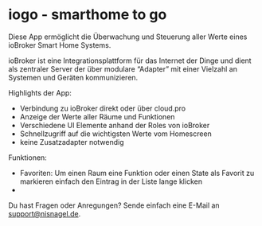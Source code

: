 # iogo - smarthome to go
Diese App ermöglicht die Überwachung und Steuerung aller Werte eines ioBroker Smart Home Systems.

ioBroker ist eine Integrationsplattform für das Internet der Dinge und dient als zentraler Server der über modulare “Adapter” mit einer Vielzahl an Systemen und Geräten kommunizieren.

Highlights der App:
- Verbindung zu ioBroker direkt oder über cloud.pro
- Anzeige der Werte aller Räume und Funktionen
- Verschiedene UI Elemente anhand der Roles von ioBroker
- Schnellzugriff auf die wichtigsten Werte vom Homescreen
- keine Zusatzadapter notwendig

Funktionen:
- Favoriten: Um einen Raum eine Funktion oder einen State als Favorit zu markieren einfach den Eintrag in der Liste lange klicken
- 

Du hast Fragen oder Anregungen? Sende einfach eine E-Mail an support@nisnagel.de.
